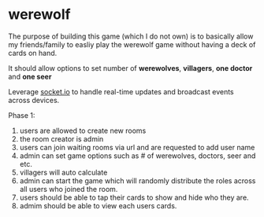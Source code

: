 # werewolf

The purpose of building this game (which I do not own) is to basically allow my friends/family to easliy play the werewolf game without having a deck of cards on hand.

It should allow options to set number of **werewolves**, **villagers**, **one doctor** and **one seer**

Leverage [socket.io](https://socket.io/) to handle real-time updates and broadcast events across devices.

Phase 1:
1. users are allowed to create new rooms
2. the room creator is admin
3. users can join waiting rooms via url and are requested to add user name
4. admin can set game options such as # of werewolves, doctors, seer and etc.
5. villagers will auto calculate
6. admin can start the game which will randomly distribute the roles across all users who joined the room.
7. users should be able to tap their cards to show and hide who they are.
8. admim should be able to view each users cards.